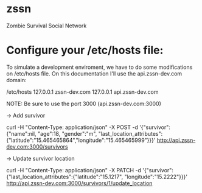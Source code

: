 # zssn
Zombie Survival Social Network

# Configure your /etc/hosts file:
To simulate a development enviroment, we have to do some modifications on /etc/hosts file. On this documentation I'll use the api.zssn-dev.com domain:

/etc/hosts
127.0.0.1       zssn-dev.com
127.0.0.1       api.zssn-dev.com

NOTE: Be sure to use the port 3000 (api.zssn-dev.com:3000)

-> Add survivor

curl -H "Content-Type: application/json" -X POST -d '{"survivor":{"name":nil,  "age":18, "gender":"m", "last_location_attributes":{"latitude":"15.465465864","longitude":"15.465465999"}}}' http://api.zssn-dev.com:3000/survivors

-> Update survivor location

curl -H "Content-Type: application/json" -X PATCH -d '{"survivor":{"last_location_attributes":{"latitude":"15.1217", "longitude":"15.2222"}}}' http://api.zssn-dev.com:3000/survivors/1/update_location
